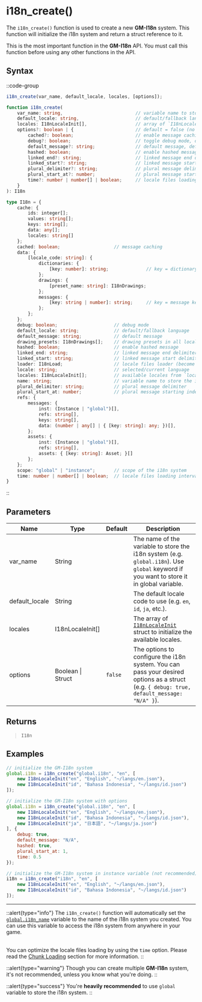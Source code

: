 # i18n_create()

The `i18n_create()` function is used to create a new **GM-I18n** system. This function will initialize the i18n system and return a struct reference to it.

This is the most important function in the **GM-I18n** API. You must call this function before using any other functions in the API.


## Syntax

::code-group
```js [Usage]
i18n_create(var_name, default_locale, locales, [options]);
```

```ts [Signature]
function i18n_create(
    var_name: string,                           // variable name to store the i18n system
    default_locale: string,                     // default/fallback language code
    locales: I18nLocaleInit[],                  // array of `I18nLocaleInit` struct to initialize the available locales
    options?: boolean | {                       // default = false (no options)
        cached?: boolean;                       // enable message caching, default = false
        debug?: boolean;                        // toggle debug mode, default = false
        default_message?: string;               // default message, default = ""
        hashed: boolean;                        // enable hashed message, default = true
        linked_end?: string;                    // linked message end delimiter, default = "]"
        linked_start?: string;                  // linked message start delimiter, default = "["
        plural_delimiter?: string;              // plural message delimiter, default = "|"
        plural_start_at?: number;               // plural message starting index, default = 0
        time?: number | number[] | boolean;     // locale files loading interval, default = false (load all files at once)
    }
): I18n
```

```ts [Type]
type I18n = {
    cache: {
        ids: integer[];
        values: string[];
        keys: string[];
        data: any[];
        locales: string[]
    };
    cached: boolean;                	// message caching
    data: {
        [locale_code: string]: {
            dictionaries: {
                [key: number]: string;              // key = dictionary key (hashed automatically)
            };
            drawings: {
                [preset_name: string]: I18nDrawings;
            };
            messages: {
                [key: string | number]: string;     // key = message key
            };
        };
    };
    debug: boolean;                     // debug mode
    default_locale: string;             // default/fallback language
    default_message: string;            // default message
    drawing_presets: I18nDrawings[];    // drawing presets in all locales (become undefined after all files are loaded and all fonts are converted)
    hashed: boolean;                    // enable hashed message
    linked_end: string;                 // linked message end delimiter
    linked_start: string;               // linked message start delimiter
    loader: I18nLoad;					// locale files loader (become undefined after all files are loaded)
	locale: string;						// selected/current language
	locales: I18nLocaleInit[];			// available locales from `locales` parameter
	name: string;                       // variable name to store the i18n system
    plural_delimiter: string;           // plural message delimiter
    plural_start_at: number;            // plural message starting index
    refs: {
        messages: {
            inst: (Instance | "global")[],
            refs: string[],
            keys: string[],
            data: (number | any[] | { [key: string]: any; })[],
        };
        assets: {
            inst: (Instance | "global")[],
            refs: string[],
            assets: { [key: string]: Asset; }[]
        };
    };
    scope: "global" | "instance";       // scope of the i18n system
    time: number | number[] | boolean;  // locale files loading interval
}
```
::

## Parameters

| Name           | Type              | Default      | Description |
|----------------|-------------------|--------------|-------------|
| var_name       | String            |              | The name of the variable to store the i18n system (e.g. `global.i18n`). Use `global` keyword if you want to store it in global variable. |
| default_locale | String            |              | The default locale code to use (e.g. `en`, `id`, `ja`, etc.). |
| locales        | I18nLocaleInit\[] |              | The array of [`I18nLocaleInit`](/v1/api-reference/constructors#i18nlocaleinit) struct to initialize the available locales. |
| options        | Boolean \| Struct | `false`      | The options to configure the i18n system. You can pass your desired options as a struct (e.g. `{ debug: true, default_message: "N/A" }`). |

## Returns

> `I18n`

## Examples

```js [Create Event]
// initialize the GM-I18n system
global.i18n = i18n_create("global.i18n", "en", [
    new I18nLocaleInit("en", "English", "~/langs/en.json"),
    new I18nLocaleInit("id", "Bahasa Indonesia", "~/langs/id.json")
]);

// initialize the GM-I18n system with options
global.i18n = i18n_create("global.i18n", "en", [
    new I18nLocaleInit("en", "English", "~/langs/en.json"),
    new I18nLocaleInit("id", "Bahasa Indonesia", "~/langs/id.json"),
    new I18nLocaleInit("ja", "日本語", "~/langs/ja.json")
], {
    debug: true,
    default_message: "N/A",
    hashed: true,
    plural_start_at: 1,
    time: 0.5
});

// initialize the GM-I18n system in instance variable (not recommended)
i18n = i18n_create("i18n", "en", [
    new I18nLocaleInit("en", "English", "~/langs/en.json"),
    new I18nLocaleInit("id", "Bahasa Indonesia", "~/langs/id.json")
]);
```

---

::alert{type="info"}
The `i18n_create()` function will automatically set the [`global.i18n_name`](/v1/api-reference/global-variables#i18n_name) variable to the name of the i18n system you created. You can use this variable to access the i18n system from anywhere in your game. <br> <br>

You can optimize the locale files loading by using the `time` option. Please read the [Chunk Loading](/v1/advanced/optimizations#chunk-loading) section for more information.
::

::alert{type="warning"}
Though you can create multiple **GM-I18n** system, it's not recommended, unless you know what you're doing.
::

::alert{type="success"}
You're **heavily recommended** to use `global` variable to store the i18n system.
::
